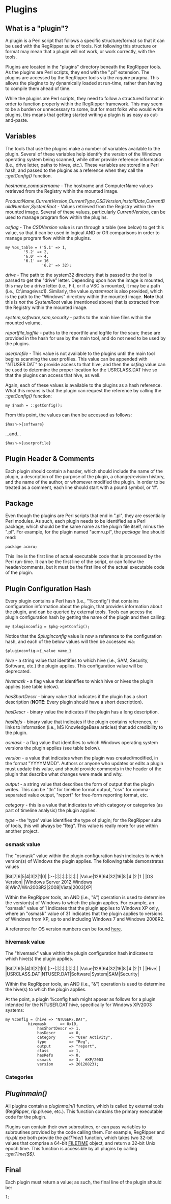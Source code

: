 # Plugins #



## What is a "plugin"? ##
A plugin is a Perl script that follows a specific structure/format so that it can be used with the RegRipper suite of tools.  Not following this structure or format may mean that a plugin will not work, or work correctly, with the tools.

Plugins are located in the "plugins" directory beneath the RegRipper tools.  As the plugins are Perl scripts, they end with the ".pl" extension.  The plugins are accessed by the RegRipper tools via the _require_ pragma.  This allows the plugins to by dynamically loaded at run-time, rather than having to compile them ahead of time.

While the plugins are Perl scripts, they need to follow a structured format in order to function properly within the RegRipper framework.  This may seem to be a burden or unnecessary to some, but for most folks who would write plugins, this means that getting started writing a plugin is as easy as cut-and-paste.

## Variables ##
The tools that use the plugins make a number of variables available to the plugin.  Several of these variables help identify the version of the Windows operating system being scanned, while other provide reference information (i.e., drive letter, paths to hives, etc.).  These variables are stored in a Perl hash, and passed to the plugins as a reference when they call the _::getConfig()_ function.

_hostname_,_computername_ - The hostname and ComputerName values retrieved from the Registry within the mounted image.

_ProductName_,_CurrentVersion_,_CurrentType_,_CSDVersion_,_InstallDate_,_CurrentBuildNumber_,_SystemRoot_ - Values retrieved from the Registry within the mounted image.  Several of these values, particularly _CurrentVersion_, can be used to manage program flow within the plugins.

_osflag_ - The _CSDVersion_ value is run through a table (see below) to get this value, so that it can be used in logical AND or OR comparisons in order to manage program flow within the plugins.

```
my %os_table = ('5.1' => 1,
		'5.2' => 2,
		'6.0' => 4,
		'6.1' => 16
                '6.2' => 32);
```

_drive_ - The path to the system32 directory that is passed to the tool is parsed to get the "drive" letter.  Depending upon how the image is mounted, this may be a drive letter (i.e., F:\), or if a VSC is mounted, it may be a path (i.e., C:\image\vsc1).  Similarly, the value _systemroot_ is also provided, which is the path to the "Windows" directory within the mounted image.  **Note** that this is _not_ the _SystemRoot_ value (mentioned above) that is extracted from the Registry within the mounted image.

_system_,_software_,_sam_,_security_ - paths to the main hive files within the mounted volume.

_reportfile_,_logfile_ - paths to the reportfile and logfile for the scan; these are provided in the hash for use by the main tool, and do not need to be used by the plugins.

_userprofile_ - This value is not available to the plugins until the main tool begins scanning the user profiles.  This value can be appended with "NTUSER.DAT" to provide access to that hive, and then the _osflag_ value can be used to determine the proper location for the USRCLASS.DAT hive so that the plugins can access that hive, as well.

Again, each of these values is available to the plugins as a hash reference.  What this means is that the plugin can request the reference by calling the _::getConfig()_ function:

```
my $hash = ::getConfig();
```

From this point, the values can then be accessed as follows:

```
$hash->{software}
```

...and...

```
$hash->{userprofile}
```


## Plugin Header & Comments ##
Each plugin should contain a header, which should include the name of the plugin, a description of the purpose of the plugin, a change/revision history, and the name of the author, or whomever modified the plugin.  In order to be treated as a comment, each line should start with a pound symbol, or '#'.


## Package ##
Even though the plugins are Perl scripts that end in ".pl", they are essentially Perl modules.  As such, each plugin needs to be identified as a Perl package, which should be the same name as the plugin file itself, minus the ".pl".  For example, for the plugin named "acmru.pl", the _package_ line should read:

```
package acmru;
```

This line is the first line of actual executable code that is processed by the Perl run-time.  It can be the first line of the script, or can follow the header/comments, but it must be the first line of the actual executable code of the plugin.

## Plugin Configuration Hash ##
Every plugin contains a Perl hash (i.e., "%config") that contains configuration information about the plugin, that provides information about the plugin, and can be queried by external tools.  Tools can access the plugin configuration hash by getting the name of the plugin and then calling:

```
my $pluginconfig = $pkg->getConfig();
```

Notice that the _$pluginconfig_ value is now a reference to the configuration hash, and each of the below values will then be accessed via:

```
$pluginconfig->{_value name_}
```

_hive_ - a string value that identifies to which hive (i.e., SAM, Security, Software, etc.) the plugin applies.  This configuration value will be deprecated.

_hivemask_ - a flag value that identifies to which hive or hives the plugin applies (see table below).

_hasShortDescr_ - binary value that indicates if the plugin has a short description (**NOTE**: Every plugin should have a short description).

_hasDescr_ - binary value the indicates if the plugin has a long description.

_hasRefs_ - binary value that indicates if the plugin contains references, or links to information (i.e., MS KnowledgeBase articles) that add credibility to the plugin.

_osmask_ - a flag value that identifies to which Windows operating system versions the plugin applies (see table below).

_version_ - a value that indicates when the plugin was created/modified, in the format "YYYYMMDD".  Authors or anyone who updates or edits a plugin must update this value, and should provide comments in the header of the plugin that describe what changes were made and why.

_output_ - a string value that describes the form of output that the plugin writes.  This can be "tln" for timeline format output, "csv" for comma-separated value output, "report" for free-form reporting format, etc.

_category_ - this is a value that indicates to which category or categories (as part of timeline analysis) the plugin applies.

_type_ - the 'type' value identifies the type of plugin; for the RegRipper suite of tools, this will always be "Reg".  This value is really more for use within another project.

### osmask value ###
The "osmask" value within the plugin configuration hash indicates to which version(s) of Windows the plugin applies.  The following table demonstrates values

|Bit|7|6|5|4|3|2|1|0|
|:--|:|:|:|:|:|:|:|:|
|Value|128|64|32|16|8 |4 |2 |1 |
|OS Version|  |Windows Server 2012|Windows 8|Win7/Win2008R2|2008|Vista|2003|XP|

Within the RegRipper tools, an AND (i.e., "&") operation is used to determine the version(s) of Windows to which the plugin applies.  For example, an "osmask" value of 1 indicates that the plugin applies to Windows XP only, where an "osmask" value of 31 indicates that the plugin applies to versions of Windows from XP, up to and including Windows 7 and Windows 2008R2.

A reference for OS version numbers can be found [here](http://msdn.microsoft.com/en-us/library/windows/desktop/ms724832%28v=vs.85%29.aspx).

### hivemask value ###
The "hivemask" value within the plugin configuration hash indicates to which hive(s) the plugin applies.

|Bit|7|6|5|4|3|2|1|0|
|:--|:|:|:|:|:|:|:|:|
|Value|128|64|32|16|8 |4 |2 |1 |
|Hive|  |  |USRCLASS.DAT|NTUSER.DAT|Software|System|SAM|Security|

Within the RegRipper tools, an AND (i.e., "&") operation is used to determine the hive(s) to which the plugin applies.

At the point, a plugin %config hash might appear as follows for a plugin intended for the NTUSER.DAT hive, specifically for Windows XP/2003 systems:

```
my %config = (hive => "NTUSER\.DAT",
	      hivemask      => 0x10,
              hasShortDescr => 1,
              hasDescr      => 0,
              category      => "User Activity",
              type          => "Reg",
              output        => "report",
              class         => 1,
              hasRefs       => 0,
              osmask        => 3,  #XP/2003
              version       => 20120823);
```

### Categories ###



## _Pluginmain()_ ##
All plugins contain a _pluginmain()_ function, which is called by external tools (RegRipper, rip.pl/.exe, etc.).  This function contains the primary executable code for the plugin.

Plugins can contain their own subroutines, or can pass variables to subroutines provided by the code calling them.  For example, RegRipper and rip.pl/.exe both provide the _getTime()_ function, which takes two 32-bit values that comprise a 64-bit [FILETIME](http://msdn.microsoft.com/en-us/library/windows/desktop/ms724284(v=vs.85).aspx) object, and return a 32-bit Unix epoch time.  This function is accessible by all plugins by calling _::getTime($$)_.

## Final ##
Each plugin must return a value; as such, the final line of the plugin should be:

```
1;
```